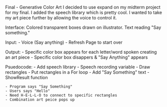 Final - Generative Color Art
I decided to use expand on my midterm project for my final. I added the speech library which is pretty cool. I wanted to take my art piece further by allowing the voice to control it. 

Interface: Colored transparent boxes drawn on illustrator. Text reading "Say something." 

Input: 
    - Voice (Say anything)
    - Refresh Page to start over 

Output:
    - Specific color box appears for each letter/word spoken creating an art piece
    - Specific color box disappers & "Say Anything" appears 

Psuedocode: 
    - Add speech library
    - Speech recording variable
    - Draw rectangles
    - Put rectangles in a For loop
    - Add "Say Something" text 
    - ShowResult function 
    
    - Program says "Say Something"
    - Users says "Hello"
    - Need H-E-L-L-O to connect to specific rectangles
    - Combination art peice pops up 
    
    
    
    
    


